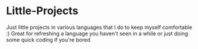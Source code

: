 # Little-Projects
Just little projects in various languages that I do to keep myself comfortable :)
Great for refreshing a language you haven't seen in a while or just doing some quick coding if you're bored

